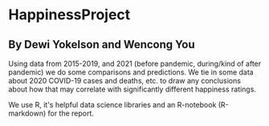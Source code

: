 # HappinessProject

## By Dewi Yokelson and Wencong You
Using data from 2015-2019, and 2021 (before pandemic, during/kind of after pandemic) we do some comparisons and predictions. 
We tie in some data about 2020 COVID-19 cases and deaths, etc. to draw any conclusions about how that may correlate with significantly different happiness ratings.

We use R, it's helpful data science libraries and an R-notebook (R-markdown) for the report. 
